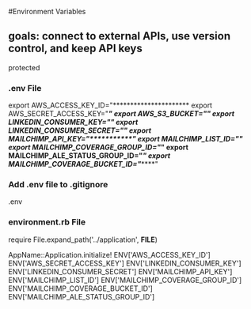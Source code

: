 #Environment Variables
## goals: connect to external APIs, use version control, and keep API keys
protected

### .env File
export AWS_ACCESS_KEY_ID="**********************
export AWS_SECRET_ACCESS_KEY="**********************"
export AWS_S3_BUCKET="************"
export LINKEDIN_CONSUMER_KEY="***********"
export LINKEDIN_CONSUMER_SECRET="***********"
export MAILCHIMP_API_KEY="***********"
export MAILCHIMP_LIST_ID="*******"
export MAILCHIMP_COVERAGE_GROUP_ID="*******"
export MAILCHIMP_ALE_STATUS_GROUP_ID="*******"
export MAILCHIMP_COVERAGE_BUCKET_ID="*******"


### Add .env file to .gitignore
.env


### environment.rb File

<!-- # Load the Rails application. -->
require File.expand_path('../application', __FILE__)

<!-- # Initialize the Rails application. -->
AppName::Application.initialize!
ENV['AWS_ACCESS_KEY_ID']
ENV['AWS_SECRET_ACCESS_KEY']
ENV['LINKEDIN_CONSUMER_KEY']
ENV['LINKEDIN_CONSUMER_SECRET']
ENV['MAILCHIMP_API_KEY']
ENV['MAILCHIMP_LIST_ID']
ENV['MAILCHIMP_COVERAGE_GROUP_ID']
ENV['MAILCHIMP_COVERAGE_BUCKET_ID']
ENV['MAILCHIMP_ALE_STATUS_GROUP_ID']
